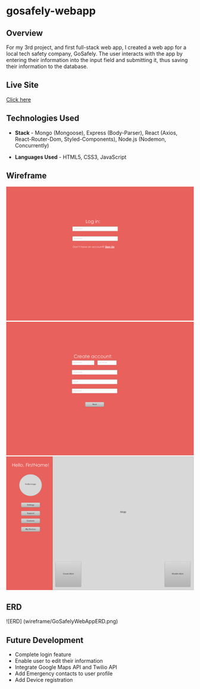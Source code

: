 # gosafely-webapp

## Overview

For my 3rd project, and first full-stack web app, I created a web app for a local tech safety company, GoSafely. The user interacts with the app by entering their information into the input field and submitting it, thus saving their information to the database.

## Live Site

[Click here](gosafely-webapp.herokuapp.com)

## Technologies Used

* **Stack** - Mongo (Mongoose), Express (Body-Parser), React (Axios, React-Router-Dom, Styled-Components), Node.js (Nodemon, Concurrently)

* **Languages Used** - HTML5, CSS3, JavaScript

## Wireframe

![Login Wireframe](wireframe/LogInWireframe.png)
![Create Account Wireframe](wireframe/CreateAccountWireframe.png)
![Dashboard Wireframe](wireframe/DashboardWireframe.png)

## ERD

![ERD] (wireframe/GoSafelyWebAppERD.png)

## Future Development

* Complete login feature
* Enable user to edit their information
* Integrate Google Maps API and Twilio API
* Add Emergency contacts to user profile
* Add Device registration  